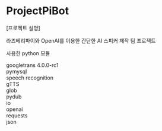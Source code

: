 # ProjectPiBot

[프로젝트 설명]

라즈베리파이와 OpenAI를 이용한 간단한 AI 스피커 제작 팀 프로젝트


사용한 python 모듈

googletrans 4.0.0-rc1    
pymysql  
speech recognition  
gTTS  
glob  
pydub  
io  
openai  
requests  
json


